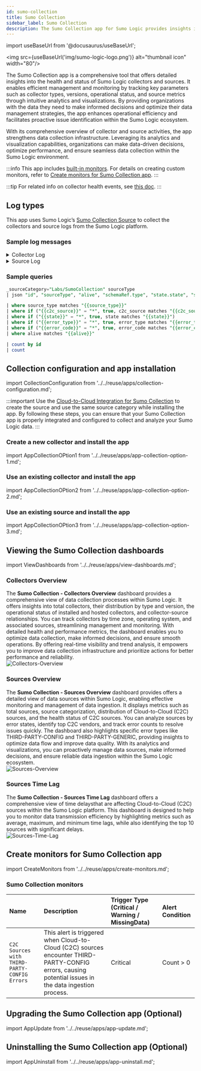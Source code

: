 ```yaml
---
id: sumo-collection
title: Sumo Collection
sidebar_label: Sumo Collection
description: The Sumo Collection app for Sumo Logic provides insights into health and status of Sumo Logic collectors and sources, allowing you to effectively manage and monitor collectors and sources within Sumo Logic.
---
```


import useBaseUrl from '@docusaurus/useBaseUrl';

<img src={useBaseUrl('img/sumo-logic-logo.png')} alt="thumbnail icon" width="80"/>

The Sumo Collection app is a comprehensive tool that offers detailed insights into the health and status of Sumo Logic collectors and sources. It enables efficient management and monitoring by tracking key parameters such as collector types, versions, operational status, and source metrics through intuitive analytics and visualizations. By providing organizations with the data they need to make informed decisions and optimize their data management strategies, the app enhances operational efficiency and facilitates proactive issue identification within the Sumo Logic ecosystem.

With its comprehensive overview of collector and source activities, the app strengthens data collection infrastructure. Leveraging its analytics and visualization capabilities, organizations can make data-driven decisions, optimize performance, and ensure seamless data collection within the Sumo Logic environment.

:::info
This app includes [built-in monitors](#sumo-collection-monitors). For details on creating custom monitors, refer to [Create monitors for Sumo Collection app](#create-monitors-for-sumo-collection-app).
:::

:::tip
For related info on collector health events, see [this doc](/docs/manage/health-events).
:::

## Log types

This app uses Sumo Logic’s [Sumo Collection Source](/docs/send-data/hosted-collectors/cloud-to-cloud-integration-framework/sumo-collection-source/) to collect the collectors and source logs from the Sumo Logic platform.

### Sample log messages

<details>
<summary>Collector Log</summary>

```json
{
    "id": 106288931,
    "name": "dc-windows-client2",
    "timeZone": "Etc/UTC",
    "fields": {},
    "links": [
        {
            "rel": "sources",
            "href": "/v1/collectors/106288231/sources"
        }
    ],
    "ephemeral": false,
    "targetCpu": -1,
    "sourceSyncMode": "UI",
    "installedCollectorSubtype": "Installed",
    "collectorType": "Installable",
    "collectorVersion": "19.376-1",
    "osVersion": "10.0",
    "osName": "Windows Server 2019",
    "osArch": "amd64",
    "lastSeenAlive": 1741775145414,
    "alive": false
}
```
</details>

<details>
<summary>Source Log</summary>

```json
{
    "id": 116630551,
    "schemaRef": {
        "type": "Universal Connector"
    },
    "config": {
        "name": "YL UC continuation",
        "paginationContinuationTokenType": "body",
        "paginationContinuationTokenKey": "token",
        "responseLogsJsonPaths": [
            {
                "logTimestampFormat": "2025-03-12T15:55:35.405Z",
                "logsPath": "$.data[*]",
                "logTimestampPath": "$.modifiedAt"
            }
        ],
        "authBasicUsername": "NEWWWNAME",
        "requestEndpoint": "https://daorsXYCahaxe.xyz/api/v1/roles",
        "paginationContinuationTokenLocation": "headers",
        "paginationContinuationTokenJsonPath": "$.next",
        "clientRateLimitBurst": 1000,
        "authCategory": "Basic",
        "clientTimeoutRetries": 5,
        "parserPath": "",
        "requestBody": "",
        "requestMethod": "GET",
        "fields": {
            "_siemForward": false
        },
        "authBasicPassword": "********",
        "category": "yl/continuation",
        "clientRateLimitDuration": "1m",
        "pollingInterval": "1h",
        "requestParams": [
            {
                "paramName": "limit",
                "paramValue": "1"
            }
        ],
        "clientTimeoutDuration": "5m",
        "responseLogsType": "json",
        "paginationType": "ContinuationToken",
        "progressType": "none",
        "clientRateLimitReqs": 1000
    },
    "state": {
        "state": "Collecting"
    },
    "sourceType": "Universal",
    "alive": true
}
```
</details>

### Sample queries

```sql title="Total Sources"
_sourceCategory="Labs/SumoCollection" sourceType
| json "id", "sourceType", "alive", "schemaRef.type", "state.state", "state.errorType", "state.errorInfo", "config.name", "state.errorCode", "config.fields._siemForward", "name", "category", "hostName", "automaticDateParsing", "multilineProcessingEnabled", "useAutolineMatching", "forceTimeZone", "encoding",  "fields._siemForward" as id, source_type, alive, c2c_source, state, error_type, error_info, name, error_code, siem_forward, source_name, category, host_name, automatic_date_parsing, multiline_processing_enabled, use_autoline_matching, force_time_zone, encoding, source_siem_forward nodrop

| where source_type matches "{{source_type}}"
| where if ("{{c2c_source}}" = "*", true, c2c_source matches "{{c2c_source}}")
| where if ("{{state}}" = "*", true, state matches "{{state}}")
| where if ("{{error_type}}" = "*", true, error_type matches "{{error_type}}")
| where if ("{{error_code}}" = "*", true, error_code matches "{{error_code}}")
| where alive matches "{{alive}}"

| count by id
| count
```

## Collection configuration and app installation

import CollectionConfiguration from '../../reuse/apps/collection-configuration.md';

<CollectionConfiguration/>

:::important
Use the [Cloud-to-Cloud Integration for Sumo Collection](/docs/send-data/hosted-collectors/cloud-to-cloud-integration-framework/sumo-collection-source/) to create the source and use the same source category while installing the app. By following these steps, you can ensure that your Sumo Collection app is properly integrated and configured to collect and analyze your Sumo Logic data.
:::

### Create a new collector and install the app

import AppCollectionOPtion1 from '../../reuse/apps/app-collection-option-1.md';

<AppCollectionOPtion1/>

### Use an existing collector and install the app

import AppCollectionOPtion2 from '../../reuse/apps/app-collection-option-2.md';

<AppCollectionOPtion2/>

### Use an existing source and install the app

import AppCollectionOPtion3 from '../../reuse/apps/app-collection-option-3.md';

<AppCollectionOPtion3/>

## Viewing the Sumo Collection dashboards​​

import ViewDashboards from '../../reuse/apps/view-dashboards.md';

<ViewDashboards/>

### Collectors Overview

The **Sumo Collection - Collectors Overview** dashboard provides a comprehensive view of data collection processes within Sumo Logic. It offers insights into total collectors, their distribution by type and version, the operational status of installed and hosted collectors, and collector-source relationships. You can track collectors by time zone, operating system, and associated sources, streamlining management and monitoring. With detailed health and performance metrics, the dashboard enables you to optimize data collection, make informed decisions, and ensure smooth operations. By offering real-time visibility and trend analysis, it empowers you to improve data collection infrastructure and prioritize actions for better performance and reliability.<br/><img src='https://sumologic-app-data-v2.s3.us-east-1.amazonaws.com/dashboards/Sumo-Collection/Sumo+Collection+-+Collectors+Overview.png' alt="Collectors-Overview" />

### Sources Overview

The **Sumo Collection - Sources Overview** dashboard provides offers a detailed view of data sources within Sumo Logic, enabling effective monitoring and management of data ingestion. It displays metrics such as total sources, source categorization, distribution of Cloud-to-Cloud (C2C) sources, and the health status of C2C sources. You can analyze sources by error states, identify top C2C vendors, and track error counts to resolve issues quickly. The dashboard also highlights specific error types like THIRD-PARTY-CONFIG and THIRD-PARTY-GENERIC, providing insights to optimize data flow and improve data quality. With its analytics and visualizations, you can proactively manage data sources, make informed decisions, and ensure reliable data ingestion within the Sumo Logic ecosystem.<br/><img src='https://sumologic-app-data-v2.s3.us-east-1.amazonaws.com/dashboards/Sumo-Collection/Sumo+Collection+-+Sources+Overview.png' alt="Sources-Overview" />

### Sources Time Lag

The **Sumo Collection - Sources Time Lag** dashboard offers a comprehensive view of time delaysthat are affecting Cloud-to-Cloud (C2C) sources within the Sumo Logic platform. This dashboard is designed to help you to monitor data transmission efficiency by highlighting metrics such as average, maximum, and minimum time lags, while also identifying the top 10 sources with significant delays. <br/><img src='https://sumologic-app-data-v2.s3.us-east-1.amazonaws.com/dashboards/Sumo-Collection/Sources-Time-Lag.png' alt="Sources-Time-Lag" />

## Create monitors for Sumo Collection app

import CreateMonitors from '../../reuse/apps/create-monitors.md';

<CreateMonitors/>

### Sumo Collection monitors

| Name | Description | Trigger Type (Critical / Warning / MissingData) | Alert Condition |
|:--|:--|:--|:--|
| `C2C Sources with THIRD-PARTY-CONFIG Errors` | This alert is triggered when Cloud-to-Cloud (C2C) sources encounter THIRD-PARTY-CONFIG errors, causing potential issues in the data ingestion process. | Critical | Count > 0 |

## Upgrading the Sumo Collection app (Optional)

import AppUpdate from '../../reuse/apps/app-update.md';

<AppUpdate/>

## Uninstalling the Sumo Collection app (Optional)

import AppUninstall from '../../reuse/apps/app-uninstall.md';

<AppUninstall/>
